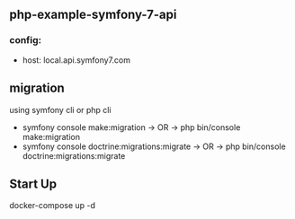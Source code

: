 ## php-example-symfony-7-api

### config:
- host: local.api.symfony7.com

## migration
using symfony cli or php cli
- symfony console make:migration -> OR -> php bin/console make:migration
- symfony console doctrine:migrations:migrate -> OR -> php bin/console doctrine:migrations:migrate 

## Start Up
docker-compose up -d